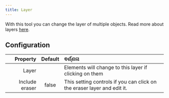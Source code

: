 ```yaml
---
title: Layer
---
```


With this tool you can change the layer of multiple objects. Read more about layers [here](../layers.md).

## Configuration

|       Property | Default | ଵର୍ଣ୍ଣନା                                                                |
| --------------:|:-------:|:----------------------------------------------------------------------- |
|          Layer |         | Elements will change to this layer if clicking on them                  |
| Include eraser |  false  | This setting controls if you can click on the eraser layer and edit it. |
